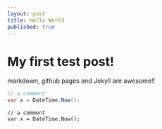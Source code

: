 ```yaml
---
layout: post
title: Hello World
published: true
---
```


# My first test post!
markdown, github pages and Jekyll are awesome!!

```csharp
// a comment
var x = DateTime.Now();
```

~~~ CSharp
// a comment
var x = DateTime.Now();
~~~
